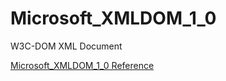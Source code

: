# Microsoft_XMLDOM_1_0

W3C-DOM XML Document

[Microsoft_XMLDOM_1_0 Reference](https://ruby-doc.org/stdlib-2.5.0/libdoc/win32ole/rdoc/Microsoft_XMLDOM_1_0.html)
